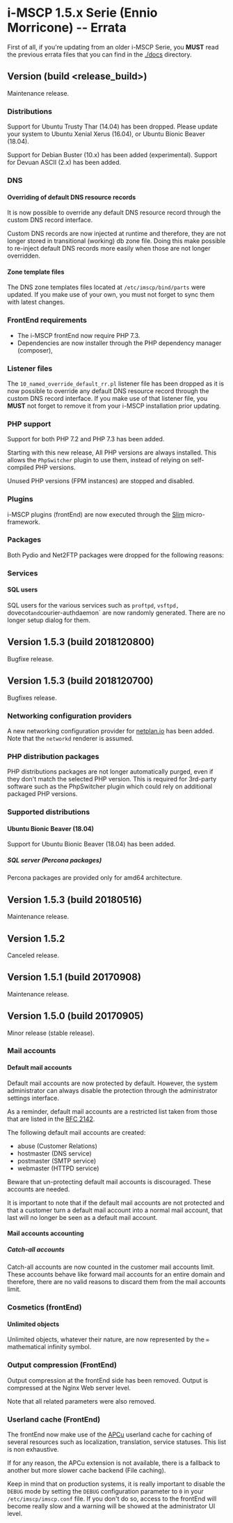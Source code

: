 # i-MSCP 1.5.x Serie (Ennio Morricone) -- Errata

First of all, if you're updating from an older i-MSCP Serie, you **MUST** read
the previous errata files that you can find in the [./docs](.) directory.

## Version <release> (build <release_build>)

Maintenance release.

### Distributions

Support for Ubuntu Trusty Thar (14.04) has been dropped. Please update your
system to Ubuntu Xenial Xerus (16.04), or Ubuntu Bionic Beaver (18.04).

Support for Debian Buster (10.x) has been added (experimental).
Support for Devuan ASCII (2.x) has been added.

### DNS

#### Overriding of default DNS resource records

It is now possible to override any default DNS resource record through the
custom DNS record interface.

Custom DNS records are now injected at runtime and therefore, they are not
longer stored in transitional (working) db zone file. Doing this make possible
to re-inject default DNS records more easily when those are not longer
overridden.

#### Zone template files

The DNS zone templates files located at `/etc/imscp/bind/parts` were updated.
If you make use of your own, you must not forget to sync them with latest
changes.

### FrontEnd requirements

- The i-MSCP frontEnd now require PHP 7.3.
- Dependencies are now installer through the PHP dependency manager (composer),

### Listener files

The `10_named_override_default_rr.pl` listener file has been dropped as it
is now possible to override any default DNS resource record through the custom
DNS record interface. If you make use of that listener file, you **MUST** not
forget to remove it from your i-MSCP installation prior updating.

### PHP support

Support for both PHP 7.2 and PHP 7.3 has been added.

Starting with this new release, All PHP versions are always installed. This
allows the `PhpSwitcher` plugin to use them, instead of relying on
self-compiled PHP versions.

Unused PHP versions (FPM instances) are stopped and disabled.

### Plugins

i-MSCP plugins (frontEnd) are now executed through the
[Slim](http://www.slimframework.com) micro-framework.

### Packages

Both Pydio and Net2FTP packages were dropped for the following reasons:

### Services

#### SQL users

SQL users for the various services such as `proftpd`, `vsftpd, `dovecot` and
`courier-authdaemon` are now randomly generated. There are no longer setup
dialog for them.

## Version 1.5.3 (build 2018120800)

Bugfixe release.

## Version 1.5.3 (build 2018120700)

Bugfixes release.
 
### Networking configuration providers

A new networking configuration provider for [netplan.io](https://netplan.io/)
has been added. Note that the `networkd` renderer is assumed.
 
### PHP distribution packages
 
PHP distributions packages are not longer automatically purged, even if they
don't match the selected PHP version. This is required for 3rd-party software
such as the PhpSwitcher plugin which could rely on additional packaged PHP
versions.
 
### Supported distributions

#### Ubuntu Bionic Beaver (18.04)

Support for Ubuntu Bionic Beaver (18.04) has been added.

##### SQL server (Percona packages)

Percona packages are provided only for amd64 architecture.

## Version 1.5.3 (build 20180516)

Maintenance release.

## Version 1.5.2

Canceled release.

## Version 1.5.1 (build 20170908)

Maintenance release.

## Version 1.5.0 (build 20170905)

Minor release (stable release).

### Mail accounts

#### Default mail accounts

Default mail accounts are now protected by default. However, the system
administrator can always disable the protection through the administrator
settings interface.

As a reminder, default mail accounts are a restricted list taken from those
that are listed in the [RFC 2142](https://www.ietf.org/rfc/rfc2142.txt).

The following default mail accounts are created:

- abuse      (Customer Relations)
- hostmaster (DNS service)
- postmaster (SMTP service)
- webmaster  (HTTPD service)

Beware that un-protecting default mail accounts is discouraged. These accounts
are needed.

It is important to note that if the default mail accounts are not protected and
that a customer turn a default mail account into a normal mail account, that
last will no longer be seen as a default mail account.

#### Mail accounts accounting

##### Catch-all accounts

Catch-all accounts are now counted in the customer mail accounts limit. These
accounts behave like forward mail accounts for an entire domain and therefore,
there are no valid reasons to discard them from the mail accounts limit.

### Cosmetics (frontEnd)

#### Unlimited objects

Unlimited objects, whatever their nature, are now represented by the `∞`
mathematical infinity symbol.

### Output compression (FrontEnd)

Output compression at the frontEnd side has been removed. Output is compressed
at the Nginx Web server level.

Note that all related parameters were also removed.

### Userland cache (FrontEnd)

The frontEnd now make use of the [APCu](http://php.net/manual/en/book.apcu.php)
userland cache for caching of several resources such as localization,
translation, service statuses. This list is non exhaustive.

If for any reason, the APCu extension is not available, there is a fallback to
another but more slower cache backend (File caching).

Keep in mind that on production systems, it is really important to disable the
`DEBUG` mode by setting the `DEBUG` configuration parameter to `0` in your
`/etc/imscp/imscp.conf` file. If you don't do so, access to the frontEnd will
become really slow and a warning will be showed at the administrator UI level.
